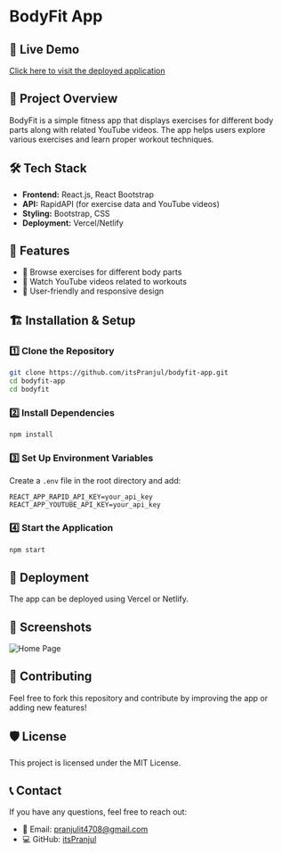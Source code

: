 # BodyFit App

## 🚀 Live Demo
[Click here to visit the deployed application](https://bodyfitbypranjul.netlify.app/)

## 📌 Project Overview
BodyFit is a simple fitness app that displays exercises for different body parts along with related YouTube videos. The app helps users explore various exercises and learn proper workout techniques.

## 🛠️ Tech Stack
- **Frontend:** React.js, React Bootstrap
- **API:** RapidAPI (for exercise data and YouTube videos)
- **Styling:** Bootstrap, CSS
- **Deployment:** Vercel/Netlify

## 🎯 Features
- 🔹 Browse exercises for different body parts
- 🔹 Watch YouTube videos related to workouts
- 🔹 User-friendly and responsive design

## 🏗️ Installation & Setup
### 1️⃣ Clone the Repository
```sh
git clone https://github.com/itsPranjul/bodyfit-app.git
cd bodyfit-app
cd bodyfit
```
### 2️⃣ Install Dependencies
```sh
npm install
```
### 3️⃣ Set Up Environment Variables
Create a `.env` file in the root directory and add:
```
REACT_APP_RAPID_API_KEY=your_api_key
REACT_APP_YOUTUBE_API_KEY=your_api_key
```

### 4️⃣ Start the Application
```sh
npm start
```

## 🚀 Deployment
The app can be deployed using Vercel or Netlify.

## 📸 Screenshots
![Home Page](https://imgur.com/a/vaJpdCR)

## 📝 Contributing
Feel free to fork this repository and contribute by improving the app or adding new features!

## 🛡️ License
This project is licensed under the MIT License.

## 📞 Contact
If you have any questions, feel free to reach out:
- 📧 Email: pranjulit4708@gmail.com
- 💻 GitHub: [itsPranjul](https://github.com/itsPranjul)

